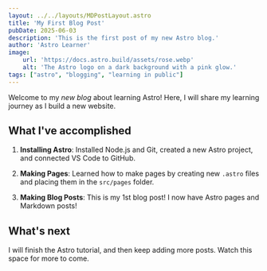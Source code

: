 ```yaml
---
layout: ../../layouts/MDPostLayout.astro
title: 'My First Blog Post'
pubDate: 2025-06-03
description: 'This is the first post of my new Astro blog.'
author: 'Astro Learner'
image:
    url: 'https://docs.astro.build/assets/rose.webp'
    alt: 'The Astro logo on a dark background with a pink glow.'
tags: ["astro", "blogging", "learning in public"]
---
```


Welcome to my _new blog_ about learning Astro! Here, I will share my learning journey as I build a new website.

## What I've accomplished

1. **Installing Astro**: Installed Node.js and Git, created a new Astro project, and connected VS Code to GitHub.

2. **Making Pages**: Learned how to make pages by creating new `.astro` files and placing them in the `src/pages` folder.

3. **Making Blog Posts**: This is my 1st blog post! I now have Astro pages and Markdown posts!

## What's next

I will finish the Astro tutorial, and then keep adding more posts. Watch this space for more to come.